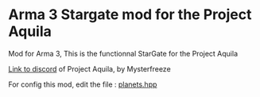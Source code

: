 # Arma 3 Stargate mod for the Project Aquila

Mod for Arma 3, This is the functionnal StarGate for the Project Aquila

[Link to discord](https://discord.gg/JTrAW6S) of Project Aquila, by Mysterfreeze

For config this mod, edit the file : [planets.hpp](@project_aquila_stargate/addons/sgi_dhd/planets.hpp)
